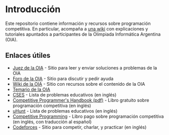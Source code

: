 # Introducción

Este repositorio contiene información y recursos sobre programación competitiva. En particular, acompaña a [una wiki](https://github.com/SebastianMestre/taller-oia/wiki) con explicaciones y tutoriales apuntados a participantes de la Olimpiada Informática Argentina (OIA).
 
## Enlaces útiles

- [Juez de la OIA](http://juez.oia.unsam.edu.ar/) - Sitio para leer y enviar soluciones a problemas de la OIA
- [Foro de la OIA](http://foro.oia.unsam.edu.ar/) - Sitio para discutir y pedir ayuda
- [Wiki de la OIA](http://wiki.oia.unsam.edu.ar/) - Sitio con recursos sobre el contenido de la OIA
- [Temario de la OIA](http://www.oia.unsam.edu.ar/wp-content/uploads/2020/02/temario-orientativo-oia.pdf)
- [CSES](https://cses.fi/problemset/) - Lista de problemas educativos (en inglés)
- [Competitive Programmer's Handbook (pdf)](https://cses.fi/book.pdf) - Libro gratuito sobre programación competitiva (en inglés)
- [uHunt](https://uhunt.onlinejudge.org/id/339) - Lista de problemas educativos (en inglés)
- [Competitive Programming](https://cpbook.net/) - Libro pago sobre programación competitiva (en inglés, con traducción al español)
- [Codeforces](https://codeforces.com/) - Sitio para competir, charlar, y practicar (en inglés)
